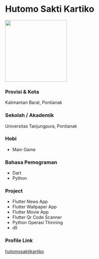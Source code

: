 # Hutomo Sakti Kartiko

<img src="https://avatars1.githubusercontent.com/u/51199036?s=460&u=061d155776f92cdef5472b1ff95417a124486984&v=4" width="200" height="200" align="center">

### Provisi & Kota

Kalimantan Barat, Pontianak

### Sekolah / Akademik

Universitas Tanjungpura, Pontianak

### Hobi

- Main Game

### Bahasa Pemograman 

- Dart
- Python

### Project

- Flutter News App
- Flutter Wallpaper App
- Flutter Movie App
- Flutter Qr Code Scanner
- Python Operasi Thinning
- dll


### Profile Link

[hutomosaktikartiko](https://github.com/hutomosaktikartiko)
